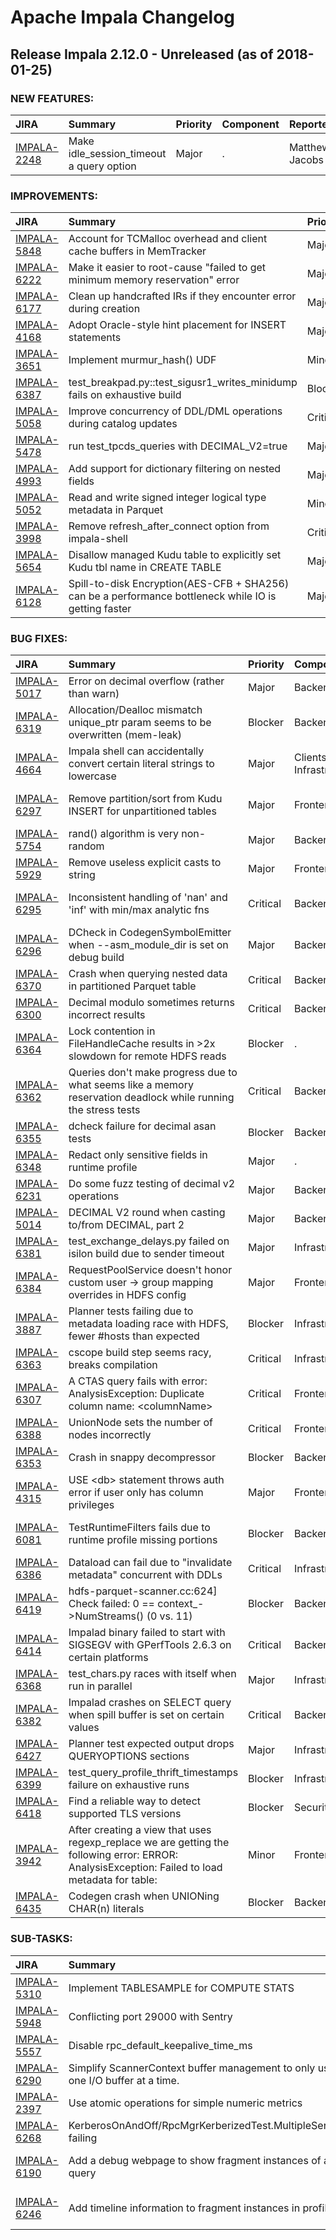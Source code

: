 
<!---
# Licensed to the Apache Software Foundation (ASF) under one
# or more contributor license agreements.  See the NOTICE file
# distributed with this work for additional information
# regarding copyright ownership.  The ASF licenses this file
# to you under the Apache License, Version 2.0 (the
# "License"); you may not use this file except in compliance
# with the License.  You may obtain a copy of the License at
#
#     http://www.apache.org/licenses/LICENSE-2.0
#
# Unless required by applicable law or agreed to in writing, software
# distributed under the License is distributed on an "AS IS" BASIS,
# WITHOUT WARRANTIES OR CONDITIONS OF ANY KIND, either express or implied.
# See the License for the specific language governing permissions and
# limitations under the License.
-->
# Apache Impala Changelog

## Release Impala 2.12.0 - Unreleased (as of 2018-01-25)



### NEW FEATURES:

| JIRA | Summary | Priority | Component | Reporter | Contributor |
|:---- |:---- | :--- |:---- |:---- |:---- |
| [IMPALA-2248](https://issues.apache.org/jira/browse/IMPALA-2248) | Make idle\_session\_timeout a query option |  Major | . | Matthew Jacobs | Zoltán Borók-Nagy |


### IMPROVEMENTS:

| JIRA | Summary | Priority | Component | Reporter | Contributor |
|:---- |:---- | :--- |:---- |:---- |:---- |
| [IMPALA-5848](https://issues.apache.org/jira/browse/IMPALA-5848) | Account for TCMalloc overhead and client cache buffers in MemTracker |  Major | Backend | Tim Armstrong | Bikramjeet Vig |
| [IMPALA-6222](https://issues.apache.org/jira/browse/IMPALA-6222) | Make it easier to root-cause "failed to get minimum memory reservation" error |  Major | Backend | Tim Armstrong | Bikramjeet Vig |
| [IMPALA-6177](https://issues.apache.org/jira/browse/IMPALA-6177) | Clean up handcrafted IRs if they encounter error during creation |  Major | Backend | Bikramjeet Vig | Bikramjeet Vig |
| [IMPALA-4168](https://issues.apache.org/jira/browse/IMPALA-4168) | Adopt Oracle-style hint placement for INSERT statements |  Major | Frontend | Alexander Behm | Jinchul Kim |
| [IMPALA-3651](https://issues.apache.org/jira/browse/IMPALA-3651) | Implement murmur\_hash() UDF |  Minor | Backend | Tim Armstrong | Jinchul Kim |
| [IMPALA-6387](https://issues.apache.org/jira/browse/IMPALA-6387) | test\_breakpad.py::test\_sigusr1\_writes\_minidump fails on exhaustive build |  Blocker | Infrastructure | Lars Volker | Lars Volker |
| [IMPALA-5058](https://issues.apache.org/jira/browse/IMPALA-5058) | Improve concurrency of DDL/DML operations during catalog updates |  Critical | Catalog | Dimitris Tsirogiannis | Dimitris Tsirogiannis |
| [IMPALA-5478](https://issues.apache.org/jira/browse/IMPALA-5478) | run test\_tpcds\_queries with DECIMAL\_V2=true |  Major | Infrastructure | Dan Hecht | Taras Bobrovytsky |
| [IMPALA-4993](https://issues.apache.org/jira/browse/IMPALA-4993) | Add support for dictionary filtering on nested fields |  Major | Backend | Joe McDonnell | Vuk Ercegovac |
| [IMPALA-5052](https://issues.apache.org/jira/browse/IMPALA-5052) | Read and write signed integer logical type metadata in Parquet |  Minor | Frontend | Ian Buss | Anuj Phadke |
| [IMPALA-3998](https://issues.apache.org/jira/browse/IMPALA-3998) | Remove refresh\_after\_connect option from impala-shell |  Critical | Clients | Tim Armstrong | Tim Armstrong |
| [IMPALA-5654](https://issues.apache.org/jira/browse/IMPALA-5654) | Disallow managed Kudu table to explicitly set Kudu tbl name in CREATE TABLE |  Major | Frontend | Matthew Jacobs | Gabor Kaszab |
| [IMPALA-6128](https://issues.apache.org/jira/browse/IMPALA-6128) | Spill-to-disk Encryption(AES-CFB + SHA256) can be a performance bottleneck while IO is getting faster |  Major | Backend | Xianda Ke |  |


### BUG FIXES:

| JIRA | Summary | Priority | Component | Reporter | Contributor |
|:---- |:---- | :--- |:---- |:---- |:---- |
| [IMPALA-5017](https://issues.apache.org/jira/browse/IMPALA-5017) | Error on decimal overflow (rather than warn) |  Major | Backend | Dan Hecht | Taras Bobrovytsky |
| [IMPALA-6319](https://issues.apache.org/jira/browse/IMPALA-6319) | Allocation/Dealloc mismatch unique\_ptr param seems to be overwritten (mem-leak) |  Blocker | Backend | Pranay Singh | Alexander Behm |
| [IMPALA-4664](https://issues.apache.org/jira/browse/IMPALA-4664) | Impala shell can accidentally convert certain literal strings to lowercase |  Major | Clients, Infrastructure | Andre Araujo | Jinchul Kim |
| [IMPALA-6297](https://issues.apache.org/jira/browse/IMPALA-6297) | Remove partition/sort from Kudu INSERT for unpartitioned tables |  Major | Frontend | Thomas Tauber-Marshall | Thomas Tauber-Marshall |
| [IMPALA-5754](https://issues.apache.org/jira/browse/IMPALA-5754) | rand() algorithm is very non-random |  Major | Backend | Jim Apple | Jinchul Kim |
| [IMPALA-5929](https://issues.apache.org/jira/browse/IMPALA-5929) | Remove useless explicit casts to string |  Major | Frontend | Alexander Behm | Bikramjeet Vig |
| [IMPALA-6295](https://issues.apache.org/jira/browse/IMPALA-6295) | Inconsistent handling of 'nan' and 'inf' with min/max analytic fns |  Critical | Backend | Thomas Tauber-Marshall | Thomas Tauber-Marshall |
| [IMPALA-6296](https://issues.apache.org/jira/browse/IMPALA-6296) | DCheck in CodegenSymbolEmitter when --asm\_module\_dir is set on debug build |  Major | Backend | Tim Armstrong | Manaswini |
| [IMPALA-6370](https://issues.apache.org/jira/browse/IMPALA-6370) | Crash when querying nested data in partitioned Parquet table |  Critical | Backend | Tim Armstrong | Tim Armstrong |
| [IMPALA-6300](https://issues.apache.org/jira/browse/IMPALA-6300) | Decimal modulo sometimes returns incorrect results |  Critical | Backend | Taras Bobrovytsky | Taras Bobrovytsky |
| [IMPALA-6364](https://issues.apache.org/jira/browse/IMPALA-6364) | Lock contention in FileHandleCache results in \>2x slowdown for remote HDFS reads |  Blocker | . | Mostafa Mokhtar | Joe McDonnell |
| [IMPALA-6362](https://issues.apache.org/jira/browse/IMPALA-6362) | Queries don't make progress due to what seems like a memory reservation deadlock while running the stress tests |  Critical | Backend | Mostafa Mokhtar | Tim Armstrong |
| [IMPALA-6355](https://issues.apache.org/jira/browse/IMPALA-6355) | dcheck failure for decimal asan tests |  Blocker | Backend | Vuk Ercegovac | Tim Armstrong |
| [IMPALA-6348](https://issues.apache.org/jira/browse/IMPALA-6348) | Redact only sensitive fields in runtime profile |  Major | . | bharath v | bharath v |
| [IMPALA-6231](https://issues.apache.org/jira/browse/IMPALA-6231) | Do some fuzz testing of decimal v2 operations |  Major | Backend | Taras Bobrovytsky | Taras Bobrovytsky |
| [IMPALA-5014](https://issues.apache.org/jira/browse/IMPALA-5014) | DECIMAL V2 round when casting to/from DECIMAL, part 2 |  Major | Backend | Dan Hecht | Taras Bobrovytsky |
| [IMPALA-6381](https://issues.apache.org/jira/browse/IMPALA-6381) | test\_exchange\_delays.py failed on isilon build due to sender timeout |  Major | Infrastructure | Zoram Thanga | Tim Armstrong |
| [IMPALA-6384](https://issues.apache.org/jira/browse/IMPALA-6384) | RequestPoolService doesn't honor custom user -\> group mapping overrides in HDFS config |  Major | Frontend | bharath v | bharath v |
| [IMPALA-3887](https://issues.apache.org/jira/browse/IMPALA-3887) | Planner tests failing due to metadata loading race with HDFS, fewer #hosts than expected |  Blocker | Infrastructure | Jim Apple | Tianyi Wang |
| [IMPALA-6363](https://issues.apache.org/jira/browse/IMPALA-6363) | cscope build step seems racy, breaks compilation |  Critical | Infrastructure | Michael Brown | Tim Armstrong |
| [IMPALA-6307](https://issues.apache.org/jira/browse/IMPALA-6307) | A CTAS query fails with error: AnalysisException: Duplicate column name: \<columnName\> |  Critical | Frontend | Zoram Thanga | Zoram Thanga |
| [IMPALA-6388](https://issues.apache.org/jira/browse/IMPALA-6388) | UnionNode sets the number of nodes incorrectly |  Critical | Frontend | Alexander Behm | Taras Bobrovytsky |
| [IMPALA-6353](https://issues.apache.org/jira/browse/IMPALA-6353) | Crash in snappy decompressor |  Blocker | Backend | Vuk Ercegovac | Tianyi Wang |
| [IMPALA-4315](https://issues.apache.org/jira/browse/IMPALA-4315) | USE \<db\> statement throws auth error if user only has column privileges |  Major | Frontend | Dimitris Tsirogiannis | Csaba Ringhofer |
| [IMPALA-6081](https://issues.apache.org/jira/browse/IMPALA-6081) | TestRuntimeFilters fails due to runtime profile missing portions |  Blocker | Backend | Jim Apple | Thomas Tauber-Marshall |
| [IMPALA-6386](https://issues.apache.org/jira/browse/IMPALA-6386) | Dataload can fail due to "invalidate metadata" concurrent with DDLs |  Critical | Infrastructure | Joe McDonnell | Joe McDonnell |
| [IMPALA-6419](https://issues.apache.org/jira/browse/IMPALA-6419) | hdfs-parquet-scanner.cc:624] Check failed: 0 == context\_-\>NumStreams() (0 vs. 11) |  Blocker | Backend | Tim Armstrong | Tim Armstrong |
| [IMPALA-6414](https://issues.apache.org/jira/browse/IMPALA-6414) | Impalad binary failed to start with SIGSEGV with GPerfTools 2.6.3 on certain platforms |  Critical | Backend | Michael Ho | Michael Ho |
| [IMPALA-6368](https://issues.apache.org/jira/browse/IMPALA-6368) | test\_chars.py races with itself when run in parallel |  Major | Infrastructure | Tim Armstrong | Tim Armstrong |
| [IMPALA-6382](https://issues.apache.org/jira/browse/IMPALA-6382) | Impalad crashes on SELECT query when spill buffer is set on certain values |  Critical | Backend | Xinran Tinney | Bikramjeet Vig |
| [IMPALA-6427](https://issues.apache.org/jira/browse/IMPALA-6427) | Planner test expected output drops QUERYOPTIONS sections |  Major | Infrastructure | Tim Armstrong | Tim Armstrong |
| [IMPALA-6399](https://issues.apache.org/jira/browse/IMPALA-6399) | test\_query\_profile\_thrift\_timestamps failure on exhaustive runs |  Blocker | Infrastructure | Sailesh Mukil | Lars Volker |
| [IMPALA-6418](https://issues.apache.org/jira/browse/IMPALA-6418) | Find a reliable way to detect supported TLS versions |  Blocker | Security | Sailesh Mukil | Sailesh Mukil |
| [IMPALA-3942](https://issues.apache.org/jira/browse/IMPALA-3942) | After creating a view that uses regexp\_replace we are getting the following error:  ERROR: AnalysisException: Failed to load metadata for table: |  Minor | Frontend | Jeff Lord | Jinchul Kim |
| [IMPALA-6435](https://issues.apache.org/jira/browse/IMPALA-6435) | Codegen crash when UNIONing CHAR(n) literals |  Blocker | Backend | Balazs Jeszenszky | Anuj Phadke |


### SUB-TASKS:

| JIRA | Summary | Priority | Component | Reporter | Contributor |
|:---- |:---- | :--- |:---- |:---- |:---- |
| [IMPALA-5310](https://issues.apache.org/jira/browse/IMPALA-5310) | Implement TABLESAMPLE for COMPUTE STATS |  Major | Frontend | Alexander Behm | Alexander Behm |
| [IMPALA-5948](https://issues.apache.org/jira/browse/IMPALA-5948) | Conflicting port 29000 with Sentry |  Major | . | Dan Hecht | Joe McDonnell |
| [IMPALA-5557](https://issues.apache.org/jira/browse/IMPALA-5557) | Disable rpc\_default\_keepalive\_time\_ms |  Major | Distributed Exec | Mostafa Mokhtar | Michael Ho |
| [IMPALA-6290](https://issues.apache.org/jira/browse/IMPALA-6290) | Simplify ScannerContext buffer management to only use one I/O buffer at a time. |  Major | Backend | Tim Armstrong | Tim Armstrong |
| [IMPALA-2397](https://issues.apache.org/jira/browse/IMPALA-2397) | Use atomic operations for simple numeric metrics |  Minor | Backend | Tim Armstrong | Michael Ho |
| [IMPALA-6268](https://issues.apache.org/jira/browse/IMPALA-6268) | KerberosOnAndOff/RpcMgrKerberizedTest.MultipleServices failing |  Critical | Backend | Philip Zeyliger | Sailesh Mukil |
| [IMPALA-6190](https://issues.apache.org/jira/browse/IMPALA-6190) | Add a debug webpage to show fragment instances of a query |  Major | Backend, Distributed Exec | Lars Volker | Lars Volker |
| [IMPALA-6246](https://issues.apache.org/jira/browse/IMPALA-6246) | Add timeline information to fragment instances in profile |  Major | Backend, Distributed Exec | Lars Volker | Lars Volker |


